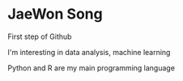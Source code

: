 # JaeWon Song
First step of Github

I'm interesting in data analysis, machine learning

Python and R are my main programming language



